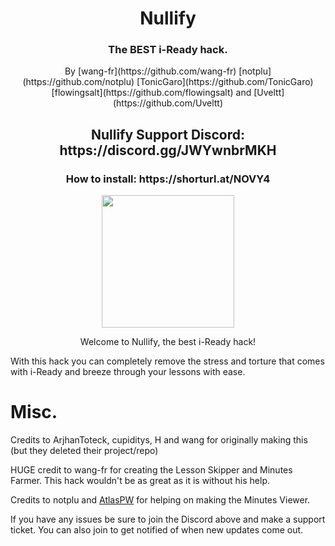 <h1 align="center">Nullify</h1>
<h3 align="center">The BEST i-Ready hack.</h3>
<p align="center">
By [wang-fr](https://github.com/wang-fr) [notplu](https://github.com/notplu) [TonicGaro](https://github.com/TonicGaro) [flowingsalt](https://github.com/flowingsalt) and [Uveltt](https://github.com/Uveltt)
</p>
<h2 align="center">Nullify Support Discord: https://discord.gg/JWYwnbrMKH</h2>
<h3 align="center">How to install: https://shorturl.at/NOVY4</h3>

<p align="center">
<img width="212" height="212" src="https://res.cloudinary.com/dodofguiy/image/upload/v1671071889/icon_f6pwnj.png">
</p>

<p align="center">
Welcome to Nullify, the best i-Ready hack!

With this hack you can completely remove the stress and torture that comes with i-Ready and breeze through your lessons with ease.

# Misc.

Credits to ArjhanToteck, cupiditys, H and wang for originally making this (but they deleted their project/repo)

HUGE credit to wang-fr for creating the Lesson Skipper and Minutes Farmer. This hack wouldn't be as great as it is without his help.

Credits to notplu and [AtlasPW](https://github.com/AltasPW) for helping on making the Minutes Viewer.

If you have any issues be sure to join the Discord above and make a support ticket. You can also join to get notified of when new updates come out.
</p>
